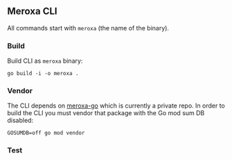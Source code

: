 ## Meroxa CLI

All commands start with `meroxa` (the name of the binary).

### Build

Build CLI as `meroxa` binary:
```
go build -i -o meroxa .
```

### Vendor

The CLI depends on [meroxa-go](github.com/meroxa/meroxa-go) which is currently
a private repo. In order to build the CLI you must vendor that package with the
Go mod sum DB disabled:

```
GOSUMDB=off go mod vendor
```

### Test


